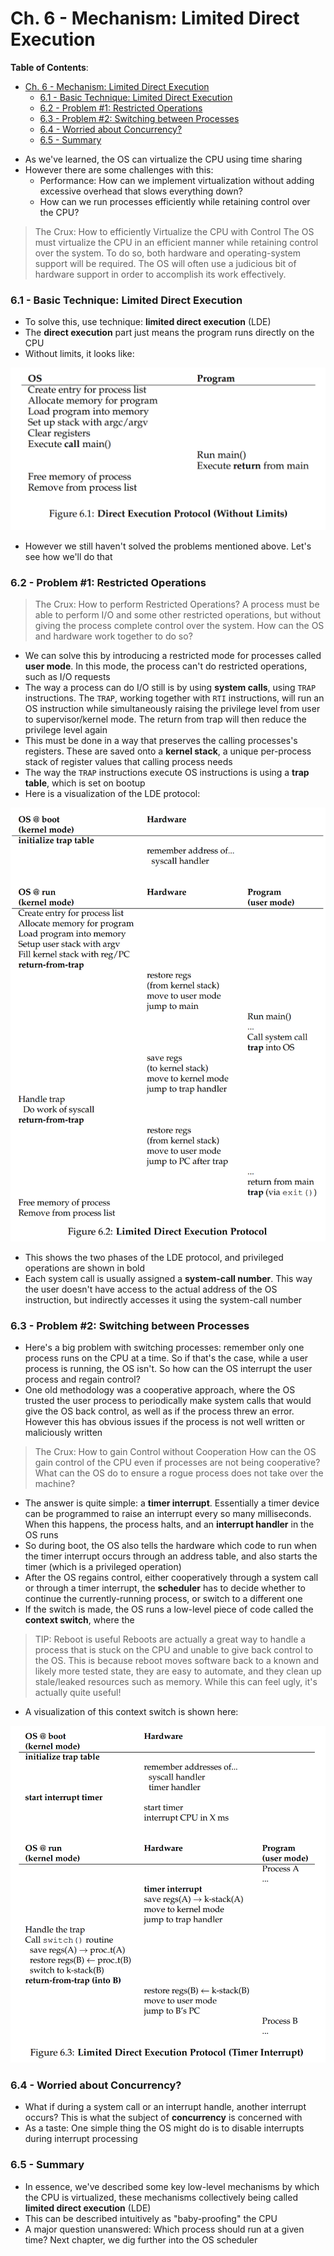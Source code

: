 # Ch. 6 - Mechanism: Limited Direct Execution

**Table of Contents**:
- [Ch. 6 - Mechanism: Limited Direct Execution](#ch-6---mechanism-limited-direct-execution)
    - [6.1 - Basic Technique: Limited Direct Execution](#61---basic-technique-limited-direct-execution)
    - [6.2 - Problem #1: Restricted Operations](#62---problem-1-restricted-operations)
    - [6.3 - Problem #2: Switching between Processes](#63---problem-2-switching-between-processes)
    - [6.4 - Worried about Concurrency?](#64---worried-about-concurrency)
    - [6.5 - Summary](#65---summary)

* As we've learned, the OS can virtualize the CPU using time sharing
* However there are some challenges with this:
  * Performance: How can we implement virtualization without adding excessive overhead that slows everything down?
  * How can we run processes efficiently while retaining control over the CPU?

> The Crux: How to efficiently Virtualize the CPU with Control
> The OS must virtualize the CPU in an efficient manner while retaining
control over the system. To do so, both hardware and operating-system
support will be required. The OS will often use a judicious bit of hardware support in order to accomplish its work effectively.

### 6.1 - Basic Technique: Limited Direct Execution

* To solve this, use technique: **limited direct execution** (LDE)
* The **direct execution** part just means the program runs directly on the CPU
* Without limits, it looks like:

![alt text](images/Ch6/Ch6_1.png)

* However we still haven't solved the problems mentioned above. Let's see how we'll do that

### 6.2 - Problem #1: Restricted Operations

> The Crux: How to perform Restricted Operations?
> A process must be able to perform I/O and some other restricted operations, but without giving the process complete control over the system. How can the OS and hardware work together to do so?

* We can solve this by introducing a restricted mode for processes called **user mode**. In this mode, the process can't do restricted operations, such as I/O requests
* The way a process can do I/O still is by using **system calls**, using `TRAP` instructions. The `TRAP`, working together with `RTI` instructions, will run an OS instruction while simultaneously raising the privilege level from user to supervisor/kernel mode. The return from trap will then reduce the privilege level again
* This must be done in a way that preserves the calling processes's registers. These are saved onto a **kernel stack**, a unique per-process stack of register values that calling process needs
* The way the `TRAP` instructions execute OS instructions is using a **trap table**, which is set on bootup
* Here is a visualization of the LDE protocol:

![alt text](images/Ch6/Ch6_2.png)

* This shows the two phases of the LDE protocol, and privileged operations are shown in bold
* Each system call is usually assigned a **system-call number**. This way the user doesn't have access to the actual address of the OS instruction, but indirectly accesses it using the system-call number

### 6.3 - Problem #2: Switching between Processes

* Here's a big problem with switching processes: remember only one process runs on the CPU at a time. So if that's the case, while a user process is running, the OS isn't. So how can the OS interrupt the user process and regain control?
* One old methodology was a cooperative approach, where the OS trusted the user process to periodically make system calls that would give the OS back control, as well as if the process threw an error. However this has obvious issues if the process is not well written or maliciously written
> The Crux: How to gain Control without Cooperation
> How can the OS gain control of the CPU even if processes are not being cooperative? What can the OS do to ensure a rogue process does not take over the machine?
* The answer is quite simple: a **timer interrupt**. Essentially a timer device can be programmed to raise an interrupt every so many milliseconds. When this happens, the process halts, and an **interrupt handler** in the OS runs
* So during boot, the OS also tells the hardware which code to run when the timer interrupt occurs through an address table, and also starts the timer (which is a privileged operation)
* After the OS regains control, either cooperatively through a system call or through a timer interrupt, the **scheduler** has to decide whether to continue the currently-running process, or switch to a different one
* If the switch is made, the OS runs a low-level piece of code called the **context switch**, where the
> TIP: Reboot is useful
> Reboots are actually a great way to handle a process that is stuck on the CPU and unable to give back control to the OS. This is because reboot moves software back to a known and likely more tested state, they are easy to automate, and they clean up stale/leaked resources such as memory. While this can feel ugly, it's actually quite useful!
* A visualization of this context switch is shown here:

![alt text](images/Ch6/Ch6_3.png)

### 6.4 - Worried about Concurrency?

* What if during a system call or an interrupt handle, another interrupt occurs? This is what the subject of **concurrency** is concerned with
* As a taste: One simple thing the OS might do is to disable interrupts during interrupt processing

### 6.5 - Summary

* In essence, we've described some key low-level mechanisms by which the CPU is virtualized, these mechanisms collectively being called **limited direct execution** (LDE)
* This can be described intuitively as "baby-proofing" the CPU
* A major question unanswered: Which process should run at a given time? Next chapter, we dig further into the OS scheduler
